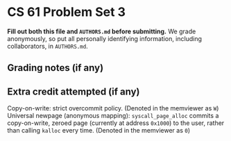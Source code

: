 CS 61 Problem Set 3
===================

**Fill out both this file and `AUTHORS.md` before submitting.** We grade
anonymously, so put all personally identifying information, including
collaborators, in `AUTHORS.md`.

Grading notes (if any)
----------------------



Extra credit attempted (if any)
-------------------------------
Copy-on-write: strict overcommit policy. (Denoted in the memviewer as `W`)
Universal newpage (anonymous mapping): `syscall_page_alloc` commits a
    copy-on-write, zeroed page (currently at address `0x1000`) to the user,
    rather than calling `kalloc` every time. (Denoted in the memviewer as `0`)
